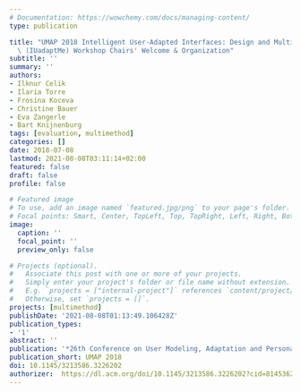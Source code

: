 ```yaml
---
# Documentation: https://wowchemy.com/docs/managing-content/
type: publication

title: "UMAP 2018 Intelligent User-Adapted Interfaces: Design and Multi-Modal Evaluation\
  \ (IUadaptMe) Workshop Chairs' Welcome & Organization"
subtitle: ''
summary: ''
authors:
- Ilknur Celik
- Ilaria Torre
- Frosina Koceva
- Christine Bauer
- Eva Zangerle
- Bart Knijnenburg
tags: [evaluation, multimethod]
categories: []
date: 2018-07-08
lastmod: 2021-08-08T03:11:14+02:00
featured: false
draft: false
profile: false

# Featured image
# To use, add an image named `featured.jpg/png` to your page's folder.
# Focal points: Smart, Center, TopLeft, Top, TopRight, Left, Right, BottomLeft, Bottom, BottomRight.
image:
  caption: ''
  focal_point: ''
  preview_only: false

# Projects (optional).
#   Associate this post with one or more of your projects.
#   Simply enter your project's folder or file name without extension.
#   E.g. `projects = ["internal-project"]` references `content/project/deep-learning/index.md`.
#   Otherwise, set `projects = []`.
projects: [multimethod]
publishDate: '2021-08-08T01:13:49.106428Z'
publication_types:
- '1'
abstract: ''
publication: '*26th Conference on User Modeling, Adaptation and Personalization*'
publication_short: UMAP 2018
doi: 10.1145/3213586.3226202
authorizer:  https://dl.acm.org/doi/10.1145/3213586.3226202?cid=81453628934
---
```

